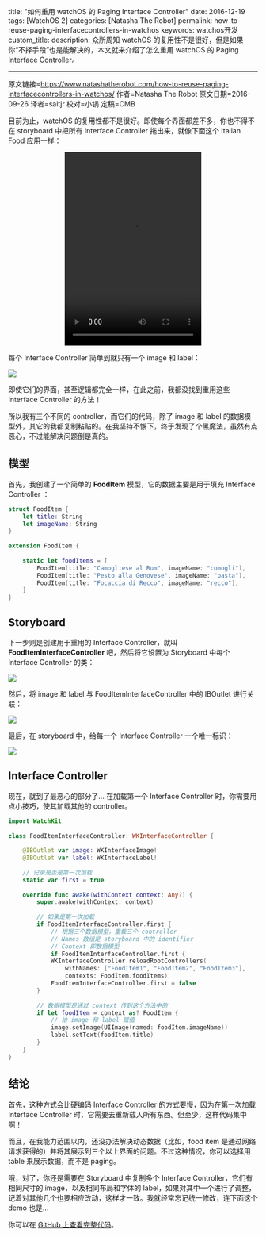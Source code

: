 title: "如何重用 watchOS 的 Paging Interface Controller"
date: 2016-12-19
tags: [WatchOS 2]
categories: [Natasha The Robot]
permalink: how-to-reuse-paging-interfacecontrollers-in-watchos
keywords: watchos开发
custom_title: 
description: 众所周知 watchOS 的复用性不是很好，但是如果你“不择手段”也是能解决的，本文就来介绍了怎么重用 watchOS 的 Paging Interface Controller。

---
原文链接=https://www.natashatherobot.com/how-to-reuse-paging-interfacecontrollers-in-watchos/
作者=Natasha The Robot
原文日期=2016-09-26
译者=saitjr
校对=小锅
定稿=CMB

<!--此处开始正文-->

目前为止，watchOS 的复用性都不是很好。即使每个界面都差不多，你也不得不在 storyboard 中把所有 Interface Controller 拖出来，就像下面这个 Italian Food 应用一样：

<center>
<video src="https://www.natashatherobot.com/wp-content/uploads/WatchOSPaging.mp4?_=1"  width="276" height="390" controls="controls">
</video>
</center>

每个 Interface Controller 简单到就只有一个 image 和 label：

![](https://www.natashatherobot.com/wp-content/uploads/Screen-Shot-2016-09-26-at-6.17.07-PM-1024x408.png)

即使它们的界面，甚至逻辑都完全一样，在此之前，我都没找到重用这些 Interface Controller 的方法！

所以我有三个不同的 controller，而它们的代码，除了 image 和 label 的数据模型外，其它的我都复制粘贴的。在我坚持不懈下，终于发现了个黑魔法，虽然有点恶心，不过能解决问题倒是真的。

<!--more-->

## 模型

首先，我创建了一个简单的 **FoodItem** 模型，它的数据主要是用于填充 Interface Controller ：

```swift
struct FoodItem {
    let title: String
    let imageName: String
}
 
extension FoodItem {
    
    static let foodItems = [
        FoodItem(title: "Camogliese al Rum", imageName: "comogli"),
        FoodItem(title: "Pesto alla Genovese", imageName: "pasta"),
        FoodItem(title: "Focaccia di Recco", imageName: "recco"),
    ]
}
```

## Storyboard

下一步则是创建用于重用的 Interface Controller，就叫 **FoodItemInterfaceController** 吧，然后将它设置为 Storyboard 中每个 Interface Controller 的类：

![](https://www.natashatherobot.com/wp-content/uploads/Screen-Shot-2016-09-26-at-6.26.41-PM-1024x293.png)

然后，将 image 和 label 与 FoodItemInterfaceController 中的 IBOutlet 进行关联：

![](https://www.natashatherobot.com/wp-content/uploads/FoodItemInterfaceController_swift_%E2%80%94_Edited-1024x206.png)

最后，在 storyboard 中，给每一个 Interface Controller 一个唯一标识：

![](https://www.natashatherobot.com/wp-content/uploads/Interface_storyboard_%E2%80%94_Edited-1-1024x362.png)

## Interface Controller

现在，就到了最恶心的部分了… 在加载第一个 Interface Controller 时，你需要用点小技巧，使其加载其他的 controller。

```swift
import WatchKit
 
class FoodItemInterfaceController: WKInterfaceController {
 
    @IBOutlet var image: WKInterfaceImage!
    @IBOutlet var label: WKInterfaceLabel!
    
    // 记录是否是第一次加载
    static var first = true
    
    override func awake(withContext context: Any?) {
        super.awake(withContext: context)
        
        // 如果是第一次加载
        if FoodItemInterfaceController.first {
            // 根据三个数据模型，重载三个 controller
            // Names 数组是 storyboard 中的 identifier
            // Context 即数据模型
            if FoodItemInterfaceController.first {
            WKInterfaceController.reloadRootControllers(
                withNames: ["FoodItem1", "FoodItem2", "FoodItem3"],
                contexts: FoodItem.foodItems)
            FoodItemInterfaceController.first = false
        }
        
        // 数据模型是通过 context 传到这个方法中的
        if let foodItem = context as? FoodItem {
            // 给 image 和 label 赋值
            image.setImage(UIImage(named: foodItem.imageName))
            label.setText(foodItem.title)
        }
    }
}
```

## 结论

首先，这种方式会比硬编码 Interface Controller 的方式要慢，因为在第一次加载 Interface Controller 时，它需要去重新载入所有东西。但至少，这样代码集中啊！

而且，在我能力范围以内，还没办法解决动态数据（比如，food item 是通过网络请求获得的）并将其展示到三个以上界面的问题。不过这种情况，你可以选择用 table 来展示数据，而不是 paging。

哦，对了，你还是需要在 Storyboard 中复制多个 Interface Controller，它们有相同尺寸的 image，以及相同布局和字体的 label，如果对其中一个进行了调整，记着对其他几个也要相应改动，这样才一致。我就经常忘记统一修改，连下面这个 demo 也是...

你可以在 [GitHub 上查看完整代码](https://github.com/NatashaTheRobot/WatchReusablePagingExample)。
